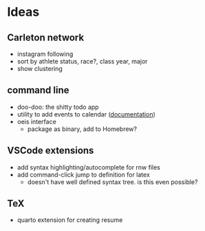 # Ideas

## Carleton network

- instagram following
- sort by athlete status, race?, class year, major
- show clustering

## command line

- doo-doo: the shitty todo app
- utility to add events to calendar
  ([documentation](https://developer.apple.com/library/archive/documentation/AppleApplications/Conceptual/CalendarScriptingGuide/Calendar-CreateanEvent.html))
- oeis interface
  - package as binary, add to Homebrew?

## VSCode extensions

- add syntax highlighting/autocomplete for rnw files
- add command-click jump to definition for latex
  - doesn't have well defined syntax tree. is this even possible?

## TeX

- quarto extension for creating resume
